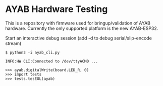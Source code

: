 # AYAB Hardware Testing
This is a repository with firmware used for bringup/validation of AYAB hardware. 
Currently the only supported platform is the new AYAB-ESP32.

Start an interactive debug session (add -d to debug serial/slip-encode stream)

```
$ python3 -i ayab_cli.py

INFO:HW CLI:Connected to /dev/ttyACM0 ...

>>> ayab.digitalWrite(board.LED_R, 0)
>>> import tests
>>> tests.tesEOL(ayab)
```
